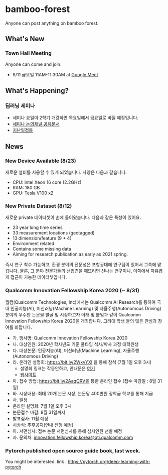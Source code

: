 # bamboo-forest
Anyone can post anything on bamboo forest.

## What's New

### Town Hall Meeting

Anyone can come and join.

- 9/11 금요일 11AM-11:30AM at [Google Meet](https://meet.google.com/oqp-ncjg-pki?hs=122&authuser=0)

## What's Happening?

### 딥러닝 세미나
- 세미나 요일이 2학기 개강하면 목요일에서 금요일로 바뀔 예정입니다.
- [세미나 논의채널 공유문서](https://docs.google.com/document/d/1NlTqQE3a3wcEgpel9MC9XzXz36fT725zYzLQE7pCyww/edit?usp=sharing)
- [지난일정들](https://github.com/AIL-K/bamboo-forest/blob/master/seminar_deep_RL_math.md)

## News

### New Device Available (8/23)

새로운 설비를 사용할 수 있게 되었습니다. 사양은 다음과 같습니다.

- CPU: Intel Xeon 16 core (2.2GHz)
- RAM: 180 GB 
- GPU: Tesla V100 x2

### New Private Dataset (8/12)

새로운 private 데이터셋이 손에 들어왔습니다. 다음과 같은 특성이 있어요.

- 23 year long time series
- 33 measurement locations (geotagged)
- 13 dimension/feature (9 + 4)
- Environment related
- Contains some missing data
- Aiming for research publication as early as 2021 spring.

즉시 연구 착수 가능하고, 환경 분야의 전문성은 포항공대에 연구팀이 있어서 그쪽에 맡깁니다. 물론, 그 분야 전문가들의 선입견을 깨뜨리면 신나는 연구이니, 이쪽에서 자유롭게 접근이 가능한 데이터셋입니다. 

### Qualcomm Innovation Fellowship Korea 2020 (~ 8/31)

퀄컴(Qualcomm Technologies, Inc)에서는 Qualcomm AI Research를 통하여 국내 인공지능(AI), 머신러닝(Machine Learning) 및 자율주행(Autonomous Driving) 분야의 우수한 논문을 발굴 및 시상하고자 아래 및 붙임과 같이 Qualcomm Innovation Fellowship Korea 2020을 개최합니다. 고려대 학생 들의 많은 관심과 참여를 바랍니다.

- 가.   행사명: Qualcomm Innovation Fellowship Korea 2020
- 나.   대상인원: 2020년 학사년도 기준 풀타임 석사/박사 과정 대학원생
- 다.   대상논문: 인공지능(AI), 머신러닝(Machine Learning), 자율주행(Autonomous Driving)
- 라.   온라인 설명회: https://bit.ly/2WxvYXI 을 통해 참석 (7월 1일 오후 3시)
  - 설명회 링크는 작동안하고, 안내문은 [여기](https://www.qualcomm.com/media/documents/files/qualcomm-innovation-fellowship-korea-2020-program-information-korean-language.pdf)
  - [웹사이트](https://www.qualcomm.com/invention/research/university-relations/innovation-fellowship/2020-south-korea)
- 마.   접수 방법: https://bit.ly/2AaqQRV을 통한 온라인 접수 (접수 마감일 : 8월 31일)
- 바.   시상내용: 최대 20개 논문 시상, 논문당 400만원 장학금 학교를 통해 지급
- 사.   일정
- 온라인 설명회: 7월 1일 오후 3시
- 논문접수 마감: 8월 31일까지
- 발표심사: 11월 예정
- 시상식: 추후공지(연내 진행 예정)
- 아.   서면심사: 접수 논문 서면심사를 통해 심사인원 선발 예정
- 자.   문의처: innovation.fellowship.korea@qti.qualcomm.com


### Pytorch published open source guide book, last week.

You might be interested.
link : https://pytorch.org/deep-learning-with-pytorch
